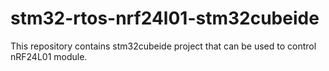 # stm32-rtos-nrf24l01-stm32cubeide

This repository contains stm32cubeide project that can be used to control nRF24L01 module.
